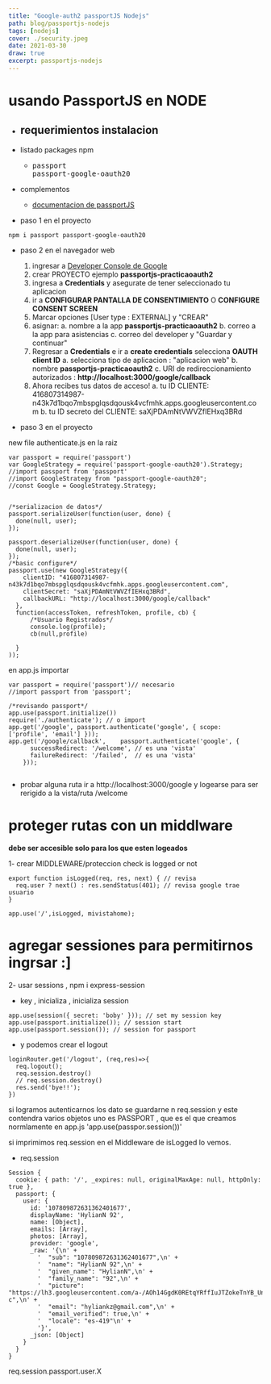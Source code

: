 ```yaml
---
title: "Google-auth2 passportJS Nodejs"
path: blog/passportjs-nodejs
tags: [nodejs]
cover: ./security.jpeg
date: 2021-03-30
draw: true
excerpt: passportjs-nodejs
---
```


# usando PassportJS en NODE

- ## requerimientos instalacion

- listado packages npm
  - <pre>
    passport
    passport-google-oauth20
    </pre>
- complementos

  - [documentacion de passportJS](http://www.passportjs.org/packages/passport-google-oauth20/)

- paso 1 en el proyecto

```
npm i passport passport-google-oauth20
```

- paso 2 en el navegador web

  1. ingresar a [Developer Console de Google](https://console.developers.google.com/)
  2. crear PROYECTO ejemplo **passportjs-practicaoauth2**
  3. ingresa a **Credentials** y asegurate de tener seleccionado tu aplicacion
  4. ir a **CONFIGURAR PANTALLA DE CONSENTIMIENTO** O **CONFIGURE CONSENT SCREEN**
  5. Marcar opciones [User type : EXTERNAL] y "CREAR"
  6. asignar:
     a. nombre a la app **passportjs-practicaoauth2**
     b. correo a la app para asistencias
     c. correo del developer y "Guardar y continuar"
  7. Regresar a **Credentials** e ir a **create credentials** selecciona **OAUTH client ID**
     a. selecciona tipo de aplicacion : "aplicacion web"
     b. nombre **passportjs-practicaoauth2**
     c. URI de redireccionamiento autorizados : **http://localhost:3000/google/callback**
  8. Ahora recibes tus datos de acceso!
     a. tu ID CLIENTE: 416807314987-n43k7d1bqo7mbspglqsdqousk4vcfmhk.apps.googleusercontent.com
     b. tu ID secreto del CLIENTE: saXjPDAmNtVWVZfIEHxq3BRd

- paso 3 en el proyecto

new file authenticate.js en la raiz

```
var passport = require('passport')
var GoogleStrategy = require('passport-google-oauth20').Strategy;
//import passport from 'passport'
//import GoogleStrategy from "passport-google-oauth20";
//const Google = GoogleStrategy.Strategy;


/*serializacion de datos*/
passport.serializeUser(function(user, done) {
  done(null, user);
});

passport.deserializeUser(function(user, done) {
  done(null, user);
});
/*basic configure*/
passport.use(new GoogleStrategy({
    clientID: "416807314987-n43k7d1bqo7mbspglqsdqousk4vcfmhk.apps.googleusercontent.com",
    clientSecret: "saXjPDAmNtVWVZfIEHxq3BRd",
    callbackURL: "http://localhost:3000/google/callback"
  },
  function(accessToken, refreshToken, profile, cb) {
      /*Usuario Registrados*/
      console.log(profile);
      cb(null,profile)

  }
));
```

en app.js importar

```
var passport = require('passport')// necesario
//import passport from 'passport';
```

```
/*revisando passport*/
app.use(passport.initialize())
require('./authenticate'); // o import
app.get('/google', passport.authenticate('google', { scope: ['profile', 'email'] }));
app.get('/google/callback',    passport.authenticate('google', {
      successRedirect: '/welcome', // es una 'vista'
      failureRedirect: '/failed',  // es una 'vista'
    }));


```

- probar alguna ruta
  ir a http://localhost:3000/google y logearse para ser rerigido a la vista/ruta /welcome

# proteger rutas con un middlware

**debe ser accesible solo para los que esten logeados**

1- crear MIDDLEWARE/proteccion check is logged or not

```
export function isLogged(req, res, next) { // revisa
  req.user ? next() : res.sendStatus(401); // revisa google trae usuario
}
```

```
app.use('/',isLogged, mivistahome);
```

# agregar sessiones para permitirnos ingrsar :]

2- usar sessions , npm i express-session

- key , inicializa , inicializa session

```
app.use(session({ secret: 'boby' })); // set my session key
app.use(passport.initialize()); // session start
app.use(passport.session()); // session for passport
```

- y podemos crear el logout

```
loginRouter.get('/logout', (req,res)=>{
  req.logout();
  req.session.destroy()
  // req.session.destroy()
  res.send('bye!!');
})
```

si logramos autenticarnos los dato se guardarne n
req.session y este contendra varios objetos uno es PASSPORT , que
es el que creamos normlamente en app.js 'app.use(passpor.session())'

<!-- req.session.user = req.user;  -->

si imprimimos req.session en el Middleware de isLogged lo vemos.

- req.session

```
Session {
  cookie: { path: '/', _expires: null, originalMaxAge: null, httpOnly: true },
  passport: {
    user: {
      id: '107809872631362401677',
      displayName: 'HylianN 92',
      name: [Object],
      emails: [Array],
      photos: [Array],
      provider: 'google',
      _raw: '{\n' +
        '  "sub": "107809872631362401677",\n' +
        '  "name": "HylianN 92",\n' +
        '  "given_name": "HylianN",\n' +
        '  "family_name": "92",\n' +
        '  "picture": "https://lh3.googleusercontent.com/a-/AOh14GgdK0REtqYRffIuJTZokeTnYB_UncprsTyH18Y6eA\\u003ds96-c",\n' +
        '  "email": "hyliankz@gmail.com",\n' +
        '  "email_verified": true,\n' +
        '  "locale": "es-419"\n' +
        '}',
      _json: [Object]
    }
  }
}

```

req.session.passport.user.X
